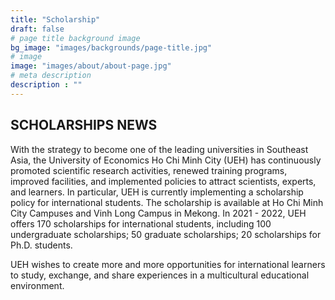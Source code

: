```yaml
---
title: "Scholarship"
draft: false
# page title background image
bg_image: "images/backgrounds/page-title.jpg"
# image
image: "images/about/about-page.jpg"
# meta description
description : ""
---
```


## SCHOLARSHIPS NEWS

With the strategy to become one of the leading universities in Southeast Asia, the University of Economics Ho Chi Minh City (UEH) has continuously promoted scientific research activities, renewed training programs, improved facilities, and implemented policies to attract scientists, experts, and learners. In particular, UEH is currently implementing a scholarship policy for international students. The scholarship is available at Ho Chi Minh City Campuses and Vinh Long Campus in Mekong.
In 2021 - 2022, UEH offers 170 scholarships for international students, including 100 undergraduate scholarships; 50 graduate scholarships; 20 scholarships for Ph.D. students.

UEH wishes to create more and more opportunities for international learners to study, exchange, and share experiences in a multicultural educational environment.